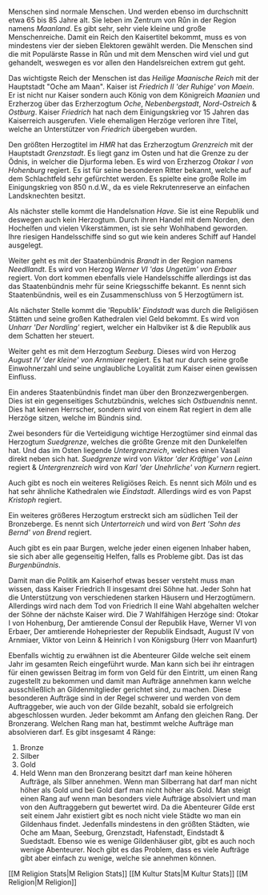 Menschen sind normale Menschen. Und werden ebenso im durchschnitt etwa 65 bis 85 Jahre alt. Sie leben im Zentrum von Růn in der Region namens *Maanland*. Es gibt sehr, sehr viele kleine und große Menschenreiche. Damit ein Reich den Kaisertitel bekommt, muss es von mindestens vier der sieben Elektoren gewählt werden. 
Die Menschen sind die mit Populärste Rasse in Růn und mit dem Menschen wird viel und gut gehandelt, weswegen es vor allen den Handelsreichen extrem gut geht.

Das wichtigste Reich der Menschen ist das *Heilige Maanische Reich* mit der Hauptstadt "Oche am Maan". Kaiser ist *Friedrich II 'der Ruhige' von Maein*. Er ist nicht nur Kaiser sondern auch König von dem Königreich *Maanien* und Erzherzog über das Erzherzogtum *Oche*, *Nebenbergstadt*, *Nord-Ostreich* & *Ostburg*. 
Kaiser *Friedrich* hat nach dem Einigungskrieg vor 15 Jahren das Kaiserreich ausgerufen. Viele ehemaligen Herzöge verloren ihre Titel, welche an Unterstützer von *Friedrich* übergeben wurden.

Den größten Herzogtitel im *HMR* hat das Erzherzogtum *Grenzreich* mit der Hauptstadt *Grenzstadt*. Es liegt ganz im Osten und hat die Grenze zu der Ödnis, in welcher die Djurforma leben. Es wird von Erzherzog *Otokar I von Hohenburg* regiert. Es ist für seine besonderen Ritter bekannt, welche auf dem Schlachtfeld sehr gefürchtet werden. Es spielte eine große Rolle im Einigungskrieg von 850 n.d.W., da es viele Rekrutenreserve an einfachen Landsknechten besitzt.

Als nächster stelle kommt die Handelsnation *Have*. Sie ist eine Republik und deswegen auch kein Herzogtum. Durch ihren Handel mit dem Norden, den Hochelfen und vielen Vìkerstämmen, ist sie sehr Wohlhabend geworden. Ihre riesigen Handelsschiffe sind so gut wie kein anderes Schiff auf Handel ausgelegt. 

Weiter geht es mit der Staatenbündnis *Brandt* in der Region namens *Needllandt*. Es wird von Herzog *Werner VI 'das Ungetüm' von Erbaer* regiert. Von dort kommen ebenfalls viele Handelsschiffe allerdings ist das das Staatenbündnis mehr für seine Kriegsschiffe bekannt.
Es nennt sich Staatenbündnis, weil es ein Zusammenschluss von 5 Herzogtümern ist.  

Als nächster Stelle kommt die 'Republik' *Eindstadt* was durch die Religiösen Stätten und seine großen Kathedralen viel Geld bekommt. Es wird von *Unharr 'Der Nordling'* regiert, welcher ein Halbvìker ist & die Republik aus dem Schatten her steuert.

Weiter geht es mit dem Herzogtum *Seeburg*. Dieses wird von Herzog *August IV 'der kleine' von Arnmiaer* regiert. Es hat nur durch seine große Einwohnerzahl und seine unglaubliche Loyalität zum Kaiser einen gewissen Einfluss. 

Ein anderes Staatenbündnis findet man über den Bronzezwergenbergen. Dies ist ein gegenseitiges Schutzbündnis, welches sich *Ostbuendnis* nennt. Dies hat keinen Herrscher, sondern wird von einem Rat regiert in dem alle Herzöge sitzen, welche im Bündnis sind.

Zwei besonders für die Verteidigung wichtige Herzogtümer sind einmal das Herzogtum *Suedgrenze*, welches die größte Grenze mit den Dunkelelfen hat.
Und das im Osten liegende *Untergrenzreich*, welches einen Vasall direkt neben sich hat.
*Suedgrenze* wird von *Viktor 'der Kräftige' von Leinn* regiert &  *Untergrenzreich* wird von *Karl 'der Unehrliche' von Kurnern* regiert.

Auch gibt es noch ein weiteres Religiöses Reich. Es nennt sich *Möln* und es hat sehr ähnliche Kathedralen wie *Eindstadt*. Allerdings wird es von Papst *Kristoph* regiert.

Ein weiteres größeres Herzogtum erstreckt sich am südlichen Teil der Bronzeberge. Es nennt sich 
*Untertorreich* und wird von *Bert 'Sohn des Bernd' von Brend* regiert. 

Auch gibt es ein paar Burgen, welche jeder einen eigenen Inhaber haben, sie sich aber alle gegenseitig Helfen, falls es Probleme gibt. Das ist das *Burgenbündnis*.

Damit man die Politik am Kaiserhof etwas besser versteht muss man wissen, dass Kaiser Friedrich II insgesamt drei Söhne hat. Jeder Sohn hat die Unterstützung von verschiedenen starken Häusern und Herzogtümern. 
Allerdings wird nach dem Tod von Friedrich II eine Wahl abgehalten welcher der Söhne der nächste Kaiser wird. Die 7 Wahlfähigen Herzöge sind:
 Otokar I von Hohenburg, 
 Der amtierende Consul der Republik Have, 
 Werner VI von Erbaer, 
 Der amtierende Hohepriester der Republik Eindsadt,
 August IV von Arnmiaer,
 Viktor von Leinn &
 Heinrich I von Königsburg (Herr von Maanfurt)


Ebenfalls wichtig zu erwähnen ist die Abenteurer Gilde welche seit einem Jahr im gesamten Reich eingeführt wurde. Man kann sich bei ihr eintragen für einen gewissen Beitrag im form von Geld für den Eintritt, um einen Rang zugestellt zu bekommen und damit man Aufträge annehmen kann welche ausschließlich an Gildenmitglieder gerichtet sind, zu machen. Diese besonderen Aufträge sind in der Regel schwerer und werden von dem Auftraggeber, wie auch von der Gilde bezahlt, sobald sie erfolgreich abgeschlossen wurden. 
Jeder bekommt am Anfang den gleichen Rang. Der Bronzerang. Welchen Rang man hat, bestimmt welche Aufträge man absolvieren darf. Es gibt insgesamt 4 Ränge: 
1. Bronze
2. Silber
3. Gold
4. Held
Wenn man den Bronzerang besitzt darf man keine höheren Aufträge, als Silber annehmen.
Wenn man Silberrang hat darf man nicht höher als Gold und bei Gold darf man nicht höher als Gold. 
Man steigt einen Rang auf wenn man besonders viele Aufträge absolviert und man von den Auftraggebern gut bewertet wird. 
Da die Abenteurer Gilde erst seit einem Jahr existiert gibt es noch nicht viele Städte wo man ein Gildenhaus findet. Jedenfalls mindestens in den größten Städten, wie Oche am Maan, Seeburg, Grenzstadt, Hafenstadt, Eindstadt & Suedstadt.
Ebenso wie es wenige Gildenhäuser gibt, gibt es auch noch wenige Abenteurer. 
Noch gibt es das Problem, dass es viele Aufträge gibt aber einfach zu wenige, welche sie annehmen können.


[[M Religion Stats|M Religion Stats]]
[[M Kultur Stats|M Kultur Stats]]
[[M Religion|M Religion]]
